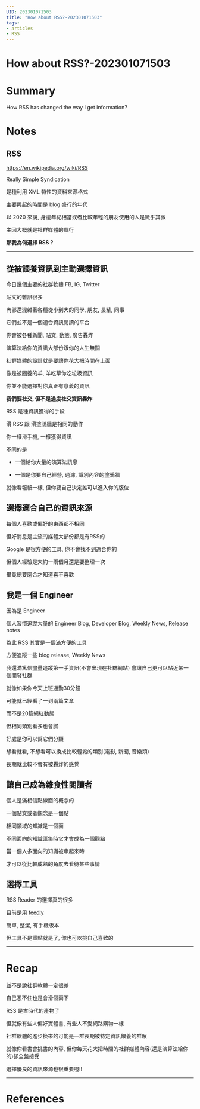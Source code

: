 ```yaml
--- 
UID: 202301071503
title: "How about RSS?-202301071503"
tags:
- articles
- RSS
---
```


# How about RSS?-202301071503

# Summary

How RSS has changed the way I get information?

# Notes

## RSS

https://en.wikipedia.org/wiki/RSS

Really Simple Syndication

是種利用 XML 特性的資料來源格式

主要興起的時間是 blog 盛行的年代

以 2020 來說, 身邊年紀相當或者比較年輕的朋友使用的人是微乎其微

主因大概就是社群媒體的風行

**那我為何選擇 RSS ?**

---

## 從被餵養資訊到主動選擇資訊

今日幾個主要的社群軟體 FB, IG, Twitter

貼文的雜訊很多

內部還混雜著各種從小到大的同學, 朋友, 長輩, 同事

它們並不是一個適合資訊閱讀的平台

你會被各種新聞, 貼文, 動態, 廣告轟炸

演算法給你的資訊大部份跟你的人生無關

社群媒體的設計就是要讓你花大把時間在上面

像是被圈養的羊, 羊吃草你吃垃圾資訊

你並不能選擇對你真正有意義的資訊

**我們要社交, 但不是過度社交資訊轟炸**

RSS 是種資訊獲得的手段

滑 RSS 跟 滑塗鴉牆是相同的動作

你一樣滑手機, 一樣獲得資訊

不同的是

* 一個給你大量的演算法訊息

* 一個是你要自己經營, 過濾, 識別內容的塗鴉牆

就像看報紙一樣, 但你要自己決定誰可以進入你的版位

## 選擇適合自己的資訊來源

每個人喜歡或偏好的東西都不相同

但好消息是主流的媒體大部份都是有RSS的

Google 是很方便的工具, 你不會找不到適合你的

但個人經驗是大約一兩個月還是要整理一次

畢竟總要磨合才知道喜不喜歡

## 我是一個 Engineer

因為是 Engineer

個人習慣追蹤大量的 Engineer Blog, Developer Blog, Weekly News, Release notes

為此 RSS 其實是一個滿方便的工具

方便追蹤一些 blog release, Weekly News

我還滿篤信盡量追蹤第一手資訊(不會出現在社群網站) 會讓自己更可以貼近某一個開發社群

就像如果你今天上班通勤30分鐘

可能就已經看了一到兩篇文章

而不是20篇網紅動態

但相同類別看多也會膩

好處是你可以幫它們分類

想看就看, 不想看可以換成比較輕鬆的類別(電影, 新聞, 音樂類)

長期就比較不會有被轟炸的感覺

## 讓自己成為雜食性閱讀者

個人是滿相信點線面的概念的

一個貼文或者觀念是一個點

相同領域的知識是一個面

不同面向的知識匯集時它才會成為一個觀點

當一個人多面向的知識被串起來時

才可以從比較成熟的角度去看待某些事情


## 選擇工具

RSS Reader 的選擇真的很多

目前是用 [feedly](https://feedly.com)

簡單, 整潔, 有手機版本

但工具不是重點就是了, 你也可以挑自己喜歡的

---

# Recap

並不是說社群軟體一定很差

自己忍不住也是會滑個兩下

RSS 是古時代的產物了

但就像有些人偏好實體書, 有些人不愛網路購物一樣

社群軟體的進步換來的可能是一群長期被特定資訊餵養的群眾

就像你看書會挑書的內容, 但你每天花大把時間的社群媒體內容(還是演算法給你的)卻全盤接受

選擇優良的資訊來源也很重要喔!!

---
# References
